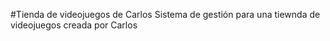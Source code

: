 #Tienda de videojuegos de Carlos
Sistema de gestión para una tiewnda de videojuegos creada por Carlos